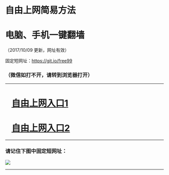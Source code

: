 ﻿# 自由上网简易方法

# 电脑、手机一键翻墙

（2017/10/09 更新，网址有效）

固定短网址：https://git.io/free99

### （微信如打不开，请转到浏览器打开）


***





# &nbsp;&nbsp; <a href="http://ft2044527085.fwq-tz-1001.info/fwqtz01.html?t=10090015879 " target="_blank">自由上网入口1</a>
# &nbsp;&nbsp; <a href="http://ft1596816269.fwq-tz-1002.info/fwqtz02.html?t=100900124925 " target="_blank">自由上网入口2</a>
***

### 请记住下图中固定短网址：

<img src="https://s3-us-west-2.amazonaws.com/fwq-1001/yjfq-20170905okok.png" /> 


***

